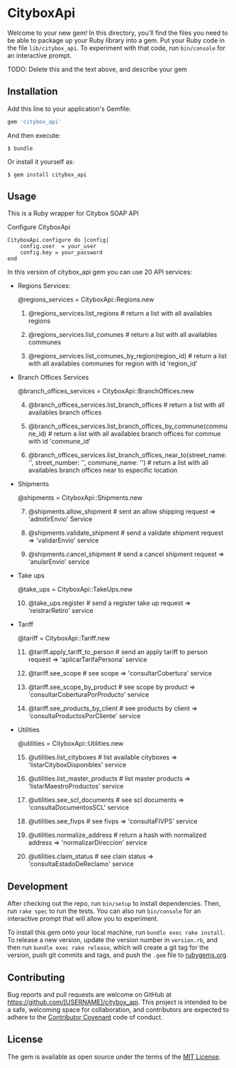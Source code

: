 # CityboxApi

Welcome to your new gem! In this directory, you'll find the files you need to be able to package up your Ruby library into a gem. Put your Ruby code in the file `lib/citybox_api`. To experiment with that code, run `bin/console` for an interactive prompt.

TODO: Delete this and the text above, and describe your gem

## Installation

Add this line to your application's Gemfile:

```ruby
gem 'citybox_api'
```

And then execute:

    $ bundle

Or install it yourself as:

    $ gem install citybox_api

## Usage
This is a Ruby wrapper for Citybox SOAP API

Configure CityboxApi

	CityboxApi.configure do |config|
		config.user  = your_user
		config.key = your_password
	end

In this version of citybox_api gem you can use 20 API services:

- Regions Services:

	@regions_services = CityboxApi::Regions.new
	
	1) @regions_services.list_regions # return a list with all availables regions
	
	2) @regions_services.list_comunes # return a list with all availables communes
	
	3) @regions_services.list_comunes_by_region(region_id) # return a list with all availables communes for region with id 'region_id'

- Branch Offices Services
	
	@branch_offices_services = CityboxApi::BranchOffices.new
	
	4) @branch_offices_services.list_branch_offices # return a list with all availables branch offices
	
	5) @branch_offices_services.list_branch_offices_by_commune(commune_id) # return a list with all availables branch offices for commue with id 'commune_id'
	
	6) @branch_offices_services.list_branch_offices_near_to(street_name: '', street_number: '', commune_name: '') # return a list with all  availables branch offices near to especific location

- Shipments
	
	@shipments = CityboxApi::Shipments.new
	
	7) @shipments.allow_shipment # sent an allow shipping request => 'admitirEnvio' Service
	
	8) @shipments.validate_shipment # send a validate shipment request => 'validarEnvio' service
	
	9) @shipments.cancel_shipment # send a cancel shipment request => 'anularEnvio' service

- Take ups
	
	@take_ups = CityboxApi::TakeUps.new
	
	10) @take_ups.register # send a register take up request => 'reistrarRetiro' service

- Tariff
	
	@tariff = CityboxApi::Tariff.new
	
	11) @tariff.apply_tariff_to_person # send an apply tariff to person request => 'aplicarTarifaPersona' service
	
	12) @tariff.see_scope # see scope => 'consultarCobertura' service
	
	13) @tariff.see_scope_by_product # see scope by product => 'consultarCoberturaPorProducto' service
	
	14) @tariff.see_products_by_client # see products by client => 'consultaProductosPorCliente' service

- Utilities
	
	@utilities = CityboxApi::Utilities.new
	
	15) @utilities.list_cityboxes # list available cityboxes => 'listarCityboxDisponibles' service
	
	16) @utilities.list_master_products # list master products => 'listarMaestroProductos' service
	
	17) @utilities.see_scl_documents # see scl documents => 'consultaDocumentosSCL' service
	
	18) @utilities.see_fivps # see fivps => 'consultaFIVPS' service
	
	19) @utilities.normalize_address # return a hash with normalized address => 'normalizarDireccion' service
	
	20) @utilities.claim_status # see clain status => 'consultaEstadoDeReclamo' service










## Development

After checking out the repo, run `bin/setup` to install dependencies. Then, run `rake spec` to run the tests. You can also run `bin/console` for an interactive prompt that will allow you to experiment.

To install this gem onto your local machine, run `bundle exec rake install`. To release a new version, update the version number in `version.rb`, and then run `bundle exec rake release`, which will create a git tag for the version, push git commits and tags, and push the `.gem` file to [rubygems.org](https://rubygems.org).

## Contributing

Bug reports and pull requests are welcome on GitHub at https://github.com/[USERNAME]/citybox_api. This project is intended to be a safe, welcoming space for collaboration, and contributors are expected to adhere to the [Contributor Covenant](contributor-covenant.org) code of conduct.


## License

The gem is available as open source under the terms of the [MIT License](http://opensource.org/licenses/MIT).

